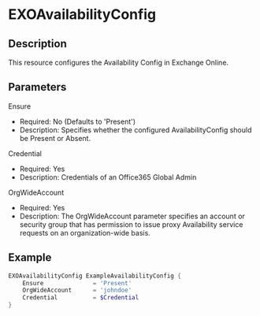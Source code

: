# EXOAvailabilityConfig

## Description

This resource configures the Availability Config in Exchange Online.

## Parameters

Ensure

- Required: No (Defaults to 'Present')
- Description: Specifies whether the configured AvailabilityConfig
  should be Present or Absent.

Credential

- Required: Yes
- Description: Credentials of an Office365 Global Admin

OrgWideAccount

- Required: Yes
- Description: The OrgWideAccount parameter specifies an account or security group that has permission to issue proxy Availability service requests on an organization-wide basis.

## Example

```PowerShell
EXOAvailabilityConfig ExampleAvailabilityConfig {
    Ensure              = 'Present'
    OrgWideAccount      = 'johndoe'
    Credential          = $Credential
}
```
